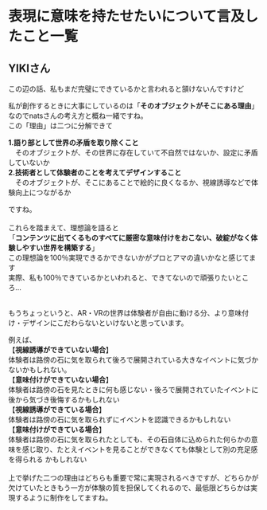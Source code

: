 # 表現に意味を持たせたいについて言及したこと一覧
## YIKIさん
この辺の話、私もまだ完璧にできているかと言われると頷けないんですけど

私が創作するときに大事にしているのは「**そのオブジェクトがそこにある理由**」なのでnatsさんの考え方と概ね一緒ですね。<br>
この「理由」は二つに分解できて

**1.語り部として世界の矛盾を取り除くこと**<br>
　そのオブジェクトが、その世界に存在していて不自然ではないか、設定に矛盾していないか<br>
**2.技術者として体験者のことを考えてデザインすること**<br>
　そのオブジェクトが、そこにあることで絵的に良くなるか、視線誘導などで体験向上につながるか<br>

ですね。 <br><br>
これらを踏まえて、理想論を語ると<br>
「**コンテンツに出てくるものすべてに厳密な意味付けをおこない、破綻がなく体験しやすい世界を構築する**」<br>
この理想論を100％実現できるかできないかがプロとアマの違いかなと感じてます <br>
実際、私も100％できているかといわれると、できてないので頑張りたいところ...<br><br>

もうちょっというと、AR・VRの世界は体験者が自由に動ける分、より意味付け・デザインにこだわらないといけないと思っています。<br>

例えば、<br>
【**視線誘導ができていない場合**】<br>
体験者は路傍の石に気を取られて後ろで展開されている大きなイベントに気づかないかもしれない。 <br>
【**意味付けができていない場合**】<br>
体験者は路傍の石を見たときに何も感じない・後ろで展開されていたイベントに後から気づき後悔するかもしれない <br>
【**視線誘導ができている場合**】<br>
体験者は路傍の石に気を取られずにイベントを認識できるかもしれない<br>
【**意味付けができている場合**】<br>
体験者は路傍の石に気を取られたとしても、その石自体に込められた何らかの意味を感じ取り、たとえイベントを見ることができなくても体験として別の充足感を得られる かもしれない<br>
<br>
上で挙げた二つの理由はどちらも重要で常に実現されるべきですが、どちらかが欠けていたときもう一方が体験の質を担保してくれるので、最低限どちらかは実現するように制作をしてますね。
